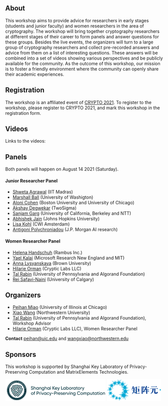 ## About
This workshop aims to provide advice for researchers in early stages (students and junior faculty) and women researchers in the area of cryptography. The workshop will bring together cryptography researchers at different stages of their career to form panels and answer questions for these groups. Besides the live events, the organizers will turn to a large group of cryptography researchers and collect pre-recorded answers and advice from them on a list of interesting questions. These answers will be combined into a set of videos showing various perspectives and be publicly available for the community. As the outcome of this workshop, our mission is to foster a friendly environment where the community can openly share their academic experiences.

## Registration
The workshop is an affiliated event of [CRYPTO 2021](https://crypto.iacr.org/2021/). To register to the workshop, please register to CRYPTO 2021, and mark this workshop in the registration form.

## Videos
Links to the videos:

## Panels
Both panels will happen on August 14 2021 (Saturday).

#### Junior Researcher Panel
- [Shweta Agrawal](https://www.cse.iitm.ac.in/~shwetaag/) (IIT Madras)
- [Marshall Ball](http://www.columbia.edu/~mmb2249/) (University of Washigton)
- [Aloni Cohen](https://aloni.net) (Boston University and University of Chicago)
- [Akshay Degwekar](https://toc.csail.mit.edu/user/198) (TwoSigma)
- [Sanjam Garg](https://people.eecs.berkeley.edu/~sanjamg/) (University of California, Berkeley and NTT)
- [Abhishek Jain](https://www.cs.jhu.edu/~abhishek/) (Johns Hopkins University)
- [Lisa Kohl](https://lisakohl.me) (CWI Amsterdam)
- [Antigoni Polychroniadou](https://antigonip.github.io) (J.P. Morgan AI research)

#### Women Researcher Panel
- [Helena Handschuh](https://www.rambus.com/inventors/inventor-helena-handschuh/) (Rambus Inc.)
- [Yael Kalai](https://www.microsoft.com/en-us/research/people/yael) (Microsoft Research New England and MIT)
- [Anna Lysyanskaya](http://cs.brown.edu/people/alysyans/) (Brown University)
- [Hilarie Orman](https://crypticlabs.org/hilarie-orman/) (Cryptic Labs LLC)
- [Tal Rabin](https://directory.seas.upenn.edu/tal-rabin/) (University of Pennsylvania and Algorand Foundation)
- [Rei Safavi-Naini](http://pages.cpsc.ucalgary.ca/~rei/) (University of Calgary)


## Organizers
- [Peihan Miao](https://sites.google.com/view/peihanmiao/home) (University of Illinois at Chicago)
- [Xiao Wang](https://wangxiao1254.github.io) (Northwestern University)
- [Tal Rabin](https://directory.seas.upenn.edu/tal-rabin/) (University of Pennsylvania and Algorand Foundation), Workshop Advisor
- [Hilarie Orman](https://crypticlabs.org/hilarie-orman/) (Cryptic Labs LLC), Women Researcher Panel

**Contact** [peihan@uic.edu](peihan@uic.edu) and [wangxiao@northwestern.edu](wangxiao@northwestern.edu)

## Sponsors 
This workshop is supported by Shanghai Key Laboratory of Privacy-Preserving Computation and MatrixElements Technologies.

<img src="Lab-logo.png" height=70px/>
<img src="ME-logo.png" height=70px/>
